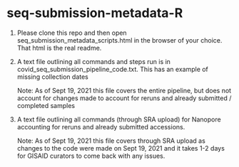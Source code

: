 # seq-submission-metadata-R

1. Please clone this repo and then open seq_submission_metadata_scripts.html in the browser of your choice.  That html is the real readme.

2. A text file outlining all commands and steps run is in covid_seq_submission_pipeline_code.txt.  This has an example of missing collection dates
	
	Note: As of Sept 19, 2021 this file covers the entire pipeline, but does not account for changes made to account for reruns and already submitted / completed samples
	
3. A text file outlining all commands (through SRA upload) for Nanopore accounting for reruns and already submitted accessions.

	Note: As of Sept 19, 2021 this file covers through SRA upload as changes to the code were made on Sept 19, 2021 and it takes 1-2 days for GISAID curators to come back with any issues.
	

